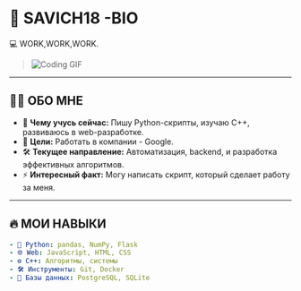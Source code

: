 # 🚀 **SAVICH18 -BIO**  
 💻 WORK,WORK,WORK.
> ![Coding GIF](https://raw.githubusercontent.com/savich18-Official/savich18-Official/main/assets/1488792846146085519.gif)

---

## 🧑‍💻 **ОБО МНЕ**
- 🌱 **Чему учусь сейчас:** Пишу Python-скрипты, изучаю C++, развиваюсь в web-разработке.  
- 🎯 **Цели:** Работать в компании - Google.  
- 🛠️ **Текущее направление:** Автоматизация, backend, и разработка эффективных алгоритмов.  
- ⚡ **Интересный факт:** Могу написать скрипт, который сделает работу за меня.  

---

## 🔥 **МОИ НАВЫКИ**  
```yaml
- 🐍 Python: pandas, NumPy, Flask
- 🌐 Web: JavaScript, HTML, CSS
- ⚙️ C++: Алгоритмы, системы
- 🛠️ Инструменты: Git, Docker
- 📡 Базы данных: PostgreSQL, SQLite
